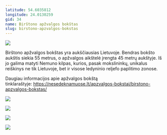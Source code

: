 ```yaml
---
latitude: 54.6035812
longitude: 24.0130259
gid: 34
name: Birštono apžvalgos bokštas
slug: birstono-apzvalgos-bokstas
---
```

![](https://doc-0s-ag-mymaps.googleusercontent.com/untrusted/hostedimage/ihucu48q9m5s1hftel5u85tfdc/aruordj55slksklou6867n5mfs/1641717000000/-WPmm_dsOCr8C_2Ftfdhs7CzXYdOD0wc/*/6AIsG_vYZSD7P8XNmgxIiHDP0TFqk5JZh7sWpCctBDfs9EHOaZactK9I77CSJhj8tbZvjuxEUTB-8aqvxr8uCUFY4VHuuTj_tGEazcC5sonAon6G6u9eax_JlO5j5Q0YHCftr1c7fE1KRd3OdTxInRQWlEyhMzzikoVLODfPIZ6wIMq2lE84HO3-xdUJxbgXLGA?session=0&fife)  
  
Birštono apžvalgos bokštas yra aukščiausias Lietuvoje. Bendras bokšto aukštis siekia 55 metrus, o apžvalgos aikštelė įrengta 45 metrų aukštyje. Iš jo galima matyti Nemuno kilpas, kurios, pasak mokslininkų, unikalus reiškinys ne tik Lietuvoje, bet ir visose ledyninio reljefo paplitimo zonose.  
  
Daugiau informacijos apie apžvalgos bokštą tinklaraštyje: https://nesedeknamuose.lt/apzvalgos-bokstai/birstono-apzvalgos-bokstas/  
  
![](https://doc-0o-ag-mymaps.googleusercontent.com/untrusted/hostedimage/ihucu48q9m5s1hftel5u85tfdc/rugrniuutkeil8dcnmskibk64s/1641717000000/-WPmm_dsOCr8C_2Ftfdhs7CzXYdOD0wc/*/6AIsG_vZwgiVvhxZB8r5f5CnxlCdoNYjfur9uGSTBKTh0ncR17_FwPFJe3VvvCJi0c5og1iyAozELDtrnHK_0bCZ5Plk4-KbNxqsaLe_xs1meMb5AU_Z_n1O4GyaghwjhpUoIMQLs4Ur_oqvzXzNy8UbYrToh3IHg1OFPeVHmP6GoFLJ2qxHM55818RM1DZMLFA?session=0&fife)  
  
![](https://doc-00-ag-mymaps.googleusercontent.com/untrusted/hostedimage/ihucu48q9m5s1hftel5u85tfdc/pb464l1nve46uvcb544pb04dg4/1641717000000/-WPmm_dsOCr8C_2Ftfdhs7CzXYdOD0wc/*/6AIsG_vYWLVQ31aKYP6GKeq_vqTNyQuxFtKEsi8_EALvWogW1YIkapOu2L-m9yK2P5l5xlrH9saGaBfVpFj26yszCFtYxUzAqGA19dOZpAJF-NLtG5oAmZdzvVDd1WWzUyckePvJ_9mykEeXAIrrXszX2JliYQgUoks3uHYnd62PpyNLGyXoUMPSUKbV-wqYFGQ?session=0&fife)  
  
![](https://doc-00-ag-mymaps.googleusercontent.com/untrusted/hostedimage/ihucu48q9m5s1hftel5u85tfdc/ib26dlpqk0jfmkeoeeb6qe7vlc/1641717000000/-WPmm_dsOCr8C_2Ftfdhs7CzXYdOD0wc/*/6AIsG_vb11NMu6J_aVgSxesKV_goA0kksKouyau2KizUCJyzwgVWR7YZQBntKpE-R-fxfg3UHuhKFe8KFQ-NFOhY9TTDIHaXWY64ClLvCE5_Lw_kxwp2hk3LsHp--a2MxankxSLb0LLoI5V3YLRcTcOJO4755Ro4eOJS0OWuM0dV975WbgCPc5sCYrY_QPEZczg?session=0&fife)  
  
![](https://doc-04-ag-mymaps.googleusercontent.com/untrusted/hostedimage/ihucu48q9m5s1hftel5u85tfdc/s5gkru2bu6k9mroll5t0u94ctg/1641717000000/-WPmm_dsOCr8C_2Ftfdhs7CzXYdOD0wc/*/6AIsG_va97GscKq-UxBZ2m9FXDmzFog1jluGQ2c-U-6jYvpa3PPK2lSiZdNdQ7ofHfQZoagfYdoDcuCluz0Tiu3FT8h3ak-lxVLFmXmhnOjmlZpB07qNPuJ0Z8UpxBlPQgTdsPrS-3fHqte2nyPq5SpEvn45O6eOHp6WWc2geUrF0kFBWhBNCoiUq_vM-FCUyKg?session=0&fife)
